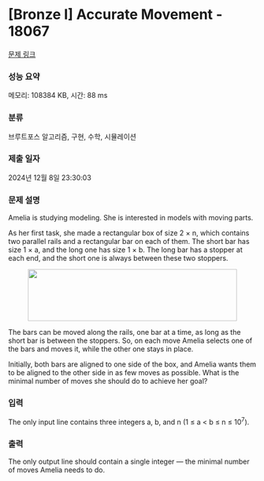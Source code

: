 # [Bronze I] Accurate Movement - 18067 

[문제 링크](https://www.acmicpc.net/problem/18067) 

### 성능 요약

메모리: 108384 KB, 시간: 88 ms

### 분류

브루트포스 알고리즘, 구현, 수학, 시뮬레이션

### 제출 일자

2024년 12월 8일 23:30:03

### 문제 설명

<p>Amelia is studying modeling. She is interested in models with moving parts.</p>

<p>As her first task, she made a rectangular box of size 2 × n, which contains two parallel rails and a rectangular bar on each of them. The short bar has size 1 × a, and the long one has size 1 × b. The long bar has a stopper at each end, and the short one is always between these two stoppers.</p>

<p style="text-align: center;"><img alt="" src="" style="width: 424px; height: 105px;"></p>

<p>The bars can be moved along the rails, one bar at a time, as long as the short bar is between the stoppers. So, on each move Amelia selects one of the bars and moves it, while the other one stays in place.</p>

<p>Initially, both bars are aligned to one side of the box, and Amelia wants them to be aligned to the other side in as few moves as possible. What is the minimal number of moves she should do to achieve her goal?</p>

### 입력 

 <p>The only input line contains three integers a, b, and n (1 ≤ a < b ≤ n ≤ 10<sup>7</sup>).</p>

### 출력 

 <p>The only output line should contain a single integer — the minimal number of moves Amelia needs to do.</p>

